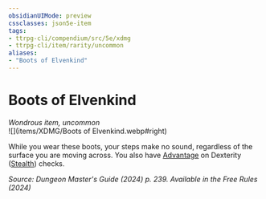 ```yaml
---
obsidianUIMode: preview
cssclasses: json5e-item
tags:
- ttrpg-cli/compendium/src/5e/xdmg
- ttrpg-cli/item/rarity/uncommon
aliases: 
- "Boots of Elvenkind"
---
```

# Boots of Elvenkind
*Wondrous item, uncommon*  
![](items/XDMG/Boots of Elvenkind.webp#right)  


While you wear these boots, your steps make no sound, regardless of the surface you are moving across. You also have [Advantage](advantage-xphb.md) on Dexterity ([Stealth](skills.md#Stealth)) checks.

*Source: Dungeon Master's Guide (2024) p. 239. Available in the Free Rules (2024)*